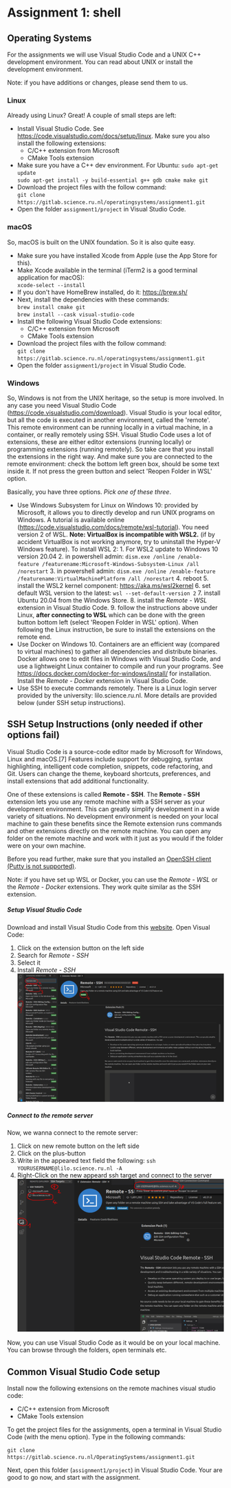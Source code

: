 # Assignment 1: shell
## Operating Systems

For the assignments we will use Visual Studio Code and a UNIX C++ development environment. You can read about UNIX or install the development environment.

Note: if you have additions or changes, please send them to us.

### Linux

Already using Linux? Great! A couple of small steps are left:

- Install Visual Studio Code. See https://code.visualstudio.com/docs/setup/linux. Make sure you also install the following extensions:
  - C/C++ extension from Microsoft
  - CMake Tools extension
- Make sure you have a C++ dev environment. For Ubuntu: 
  `sudo apt-get update`   
  `sudo apt-get install -y build-essential g++ gdb cmake make git`
- Download the project files with the follow command:  
  `git clone https://gitlab.science.ru.nl/operatingsystems/assignment1.git`
- Open the folder `assignment1/project` in Visual Studio Code.

### macOS

So, macOS is built on the UNIX foundation. So it is also quite easy.

- Make sure you have installed Xcode from Apple (use the App Store for this).
- Make Xcode available in the terminal (iTerm2 is a good terminal application for macOS):  
  `xcode-select --install`
- If you don't have HomeBrew installed, do it: https://brew.sh/
- Next, install the dependencies with these commands:  
  `brew install cmake git`  
  `brew install --cask visual-studio-code`
- Install the following Visual Studio Code extensions:
  - C/C++ extension from Microsoft
  - CMake Tools extension
- Download the project files with the follow command:  
  `git clone https://gitlab.science.ru.nl/operatingsystems/assignment1.git`
- Open the folder `assignment1/project` in Visual Studio Code.

### Windows

So, Windows is not from the UNIX heritage, so the setup is more involved. In any case you need Visual Studio Code (https://code.visualstudio.com/download). Visual Studio is your local editor, but all the code is executed in another environment, called the 'remote'. This remote environment can be running locally in a virtual machine, in a container, or really remotely using SSH. Visual Studio Code uses a lot of extensions, these are either editor extensions (running locally) or programming extensions (running remotely). So take care that you install the extensions in the right way. And make sure you are connected to the remote environment: check the bottom left green box, should be some text inside it. If not press the green button and select 'Reopen Folder in WSL' option.

Basically, you have three options. *Pick one of these three*.

- Use Windows Subsystem for Linux on Windows 10: provided by Microsoft, it allows you to directly develop and run UNIX programs on Windows. A tutorial is available online (https://code.visualstudio.com/docs/remote/wsl-tutorial). You need version 2 of WSL. **Note: VirtualBox is incompatible with WSL2.** (if by accident VirtualBox is not working anymore, try to uninstall the Hyper-V Windows feature). To install WSL 2:
        1. For WSL2 update to Windows 10 version 20.04
        2. in powershell admin: `dism.exe /online /enable-feature /featurename:Microsoft-Windows-Subsystem-Linux /all /norestart`
        3. in powershell admin: `dism.exe /online /enable-feature /featurename:VirtualMachinePlatform /all /norestart`
        4. reboot
        5. install the WSL2 kernel component: https://aka.ms/wsl2kernel
        6. set default WSL version to the latest: `wsl --set-default-version 2`
        7. install Ubuntu 20.04 from the Windows Store.
        8. install the _Remote - WSL_ extension in Visual Studio Code.
        9. follow the instructions above under Linux, **after connecting to WSL** which can be done with the green button bottom left (select 'Reopen Folder in WSL' option). When following the Linux instruction, be sure to install the extensions on the remote end.
- Use Docker on Windows 10. Containers are an efficient way (compared to virtual machines) to gather all dependencies and distribute binaries. Docker allows one to edit files in Windows with Visual Studio Code, and use a lightweight Linux container to compile and run your programs. See https://docs.docker.com/docker-for-windows/install/ for installation.  Install the _Remote - Docker_ extension in Visual Studio Code.
- Use SSH to execute commands remotely. There is a Linux login server provided by the university: lilo.science.ru.nl. More details are provided below (under SSH setup instructions).

## SSH Setup Instructions (only needed if other options fail)
Visual Studio Code is a source-code editor made by Microsoft for Windows, Linux and macOS.[7] Features include support for debugging, syntax highlighting, intelligent code completion, snippets, code refactoring, and Git. Users can change the theme, keyboard shortcuts, preferences, and install extensions that add additional functionality.

One of these extensions is called **Remote - SSH**. The **Remote - SSH** extension lets you use any remote machine with a SSH server as your development environment. This can greatly simplify development in a wide variety of situations. No development environment is needed on your local machine to gain these benefits since the Remote extension runs commands and other extensions directly on the remote machine. You can open any folder on the remote machine and work with it just as you would if the folder were on your own machine.

Before you read further, make sure that you installed an [OpenSSH client (Putty is not supported)](https://code.visualstudio.com/docs/remote/troubleshooting#_installing-a-supported-ssh-client).

Note: if you have set up WSL or Docker, you can use the _Remote - WSL_ or the _Remote - Docker_ extensions. They work quite similar as the SSH extension.

##### Setup Visual Studio Code
Download and install Visual Studio Code from this [website](https://code.visualstudio.com/).
Open Visual Code:
1. Click on the extension button on the left side
2. Search for *Remote - SSH*
3. Select it
4. Install *Remote - SSH*
![](images/pic_1.jpg)

##### Connect to the remote server
Now, we wanna connect to the remote server:
1. Click on new remote button on the left side
2. Click on the plus-button
3. Write in the appeared text field the following: `ssh YOURUSERNAME@lilo.science.ru.nl -A`
4. Right-Click on the new appeard ssh target and connect to the server
![](images/pic_2.png)

Now, you can use Visual Studio Code as it would be on your local machine. You can browse through the folders, open terminals etc.

## Common Visual Studio Code setup

Install now the following extensions on the remote machines visual studio code:
- C/C++ extension from Microsoft
- CMake Tools extension

To get the project files for the assignments, open a terminal in Visual Studio Code (with the menu option). Type in the following commands:
```
git clone https://gitlab.science.ru.nl/OperatingSystems/assignment1.git
```

Next, open this folder (`assignment1/project`) in Visual Studio Code. Your are good to go now, and start with the assignment.
